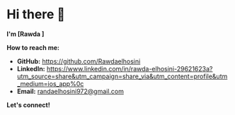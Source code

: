# Hi there 👋

**I'm [Rawda ]**


**How to reach me:**
* **GitHub:** https://github.com/Rawdaelhosini
* **LinkedIn:** https://www.linkedin.com/in/rawda-elhosini-29621623a?utm_source=share&utm_campaign=share_via&utm_content=profile&utm_medium=ios_app%0c
* **Email:** randaelhosini972@gmail.com

**Let's connect!**
